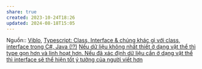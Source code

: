 ```yaml
---
share: true
created: 2023-10-24T18:26
updated: 2024-08-18T15:05
---
```

Nguồn:: [Viblo](../../../%CE%9E%20Ngu%E1%BB%93n%20v%C3%A0%20t%C3%A0i%20nguy%C3%AAn%20h%E1%BB%97%20tr%E1%BB%A3/%CE%9E%20Ngu%E1%BB%93n/Viblo.md), [Typescript: Class, Interface & chúng khác gì với class, interface trong C#, Java (!?)](https://viblo.asia/p/typescript-class-interface-chung-khac-gi-voi-class-interface-trong-c-java-YWOZryzrKQ0)
[Nếu dữ liệu không nhất thiết ở dạng vật thể thì type gọn hơn và linh hoạt hơn.  Nếu đã xác định dữ liệu cần ở dạng vật thể thì interface sẽ thể hiện tốt ý tưởng của người viết hơn](../../../Ng%C3%B4n%20ng%E1%BB%AF/Ng%C3%B4n%20ng%E1%BB%AF%20l%E1%BA%ADp%20tr%C3%ACnh/JavaScript%20v%C3%A0%20Python/JavaScript/TypeScript/N%E1%BA%BFu%20d%E1%BB%AF%20li%E1%BB%87u%20kh%C3%B4ng%20nh%E1%BA%A5t%20thi%E1%BA%BFt%20%E1%BB%9F%20d%E1%BA%A1ng%20v%E1%BA%ADt%20th%E1%BB%83%20th%C3%AC%20type%20g%E1%BB%8Dn%20h%C6%A1n%20v%C3%A0%20linh%20ho%E1%BA%A1t%20h%C6%A1n.%20%20N%E1%BA%BFu%20%C4%91%C3%A3%20x%C3%A1c%20%C4%91%E1%BB%8Bnh%20d%E1%BB%AF%20li%E1%BB%87u%20c%E1%BA%A7n%20%E1%BB%9F%20d%E1%BA%A1ng%20v%E1%BA%ADt%20th%E1%BB%83%20th%C3%AC%20interface%20s%E1%BA%BD%20th%E1%BB%83%20hi%E1%BB%87n%20t%E1%BB%91t%20%C3%BD%20t%C6%B0%E1%BB%9Fng%20c%E1%BB%A7a%20ng%C6%B0%E1%BB%9Di%20vi%E1%BA%BFt%20h%C6%A1n.md)